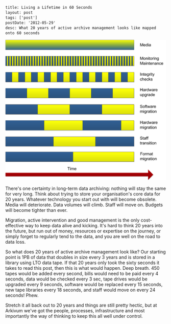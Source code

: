 ```
title: Living a Lifetime in 60 Seconds
layout: post
tags: ['post']
postDate: '2012-05-29'
desc: What 20 years of active archive management looks like mapped onto 60 seconds
```
<img src="/images/keeping-content-alive.png" alt="Keeping Content Alive"/>

There's one certainty in long-term data archiving: nothing will stay the same for very long.  Think about trying to store your organisation's core data for 20 years.  Whatever technology you start out with will become obsolete.  Media will deteriorate.  Data volumes will climb.  Staff will move on.  Budgets will become tighter than ever. 

Migration, active intervention and good management is the only cost-effective way to keep data alive and kicking.  It's hard to think 20 years into the future, but run out of money, resources or expertise on the journey, or simply forget to regularly tend to the data, and you are well on the road to data loss. 

So what does 20 years of active archive management look like?  Our starting point is 1PB of data that doubles in size every 3 years and is stored in a library using LTO data tape.  If that 20 years only took the sixty seconds it takes to read this post, then this is what would happen.  Deep breath.  450 tapes would be added every second, bills would need to be paid every 4 seconds, data would be checked every 3 sec, tape drives would be upgraded every 9 seconds, software would be replaced every 15 seconds, new tape libraries every 18 seconds, and staff would move on every 24 seconds!  Phew. 

Stretch it all back out to 20 years and things are still pretty hectic, but at Arkivum we've got the people, processes, infrastructure and most importantly the way of thinking to keep this all well under control.
